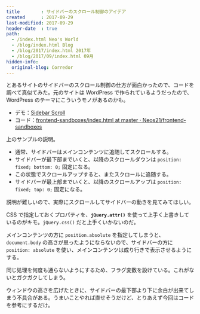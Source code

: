 ```yaml
---
title        : サイドバーのスクロール制御のアイデア
created      : 2017-09-29
last-modified: 2017-09-29
header-date  : true
path:
  - /index.html Neo's World
  - /blog/index.html Blog
  - /blog/2017/index.html 2017年
  - /blog/2017/09/index.html 09月
hidden-info:
  original-blog: Corredor
---
```


とあるサイトのサイドバーのスクロール制御の仕方が面白かったので、コードを調べて真似てみた。元のサイトは WordPress で作られているようだったので、WordPress のテーマにこういうモノがあるのかも。

- デモ：[Sidebar Scroll](https://neos21.github.io/frontend-sandboxes/sidebar-scroll/index.html)
- コード：[frontend-sandboxes/index.html at master · Neos21/frontend-sandboxes](https://github.com/neos21/frontend-sandboxes/blob/master/sidebar-scroll/index.html)

上のサンプルの説明。

- 通常、サイドバーはメインコンテンツに追随してスクロールする。
- サイドバーが最下部までいくと、以降のスクロールダウンは `position: fixed; bottom: 0;` 固定になる。
- この状態でスクロールアップすると、またスクロールに追随する。
- サイドバーが最上部までいくと、以降のスクロールアップは `position: fixed; top: 0;` 固定になる。

説明が難しいので、実際にスクロールしてサイドバーの動きを見てみてほしい。

CSS で指定しておくプロパティを、**`jQuery.attr()`** を使って上手く上書きしているのがキモ。`jQuery.css()` だと上手くいかないのだ。

メインコンテンツの方に `position.absolute` を指定してしまうと、`document.body` の高さが思ったようにならないので、サイドバーの方に `position: absolute` を使い、メインコンテンツは成り行きで表示させるようにする。

同じ処理を何度も通らないようにするため、フラグ変数を設けている。これがないとガクガクしてしまう。

ウィンドウの高さを広げたときに、サイドバーの最下部より下に余白が出来てしまう不具合がある。うまいことやれば直せそうだけど、とりあえず今回はコードを参考にするだけ。
